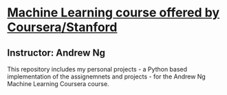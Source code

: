 # [Machine Learning course offered by Coursera/Stanford](https://www.coursera.org/learn/machine-learning)

## Instructor: Andrew Ng

This repository includes my personal projects - a Python based implementation of the assignemnets and projects - for the Andrew Ng Machine Learning Coursera course.  
